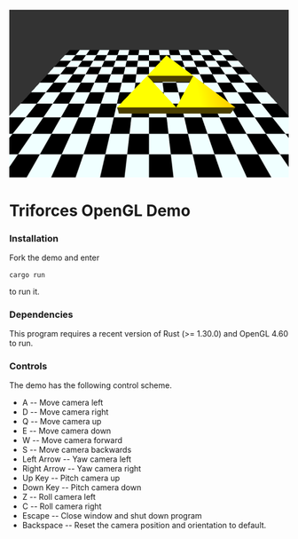 ![Title Screen](readme.png)
# Triforces OpenGL Demo

### Installation
Fork the demo and enter
```
cargo run
```
to run it.

### Dependencies
This program requires a recent version of Rust (>= 1.30.0) and OpenGL 4.60 to run.


### Controls
The demo has the following control scheme.
* A -- Move camera left
* D -- Move camera right
* Q -- Move camera up
* E -- Move camera down
* W -- Move camera forward
* S -- Move camera backwards
* Left Arrow -- Yaw camera left
* Right Arrow -- Yaw camera right
* Up Key -- Pitch camera up
* Down Key -- Pitch camera down
* Z -- Roll camera left
* C -- Roll camera right
* Escape -- Close window and shut down program
* Backspace -- Reset the camera position and orientation to default.